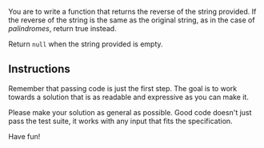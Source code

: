 You are to write a function that returns the reverse of the string provided.
If the reverse of the string is the same as the original string, as in the case of _palindromes_, return true instead.

Return `null` when the string provided is empty.


## Instructions

Remember that passing code is just the first step. The goal is to work
towards a solution that is as readable and expressive as you can make
it.

Please make your solution as general as possible. Good code doesn't just
pass the test suite, it works with any input that fits the
specification.

Have fun!
